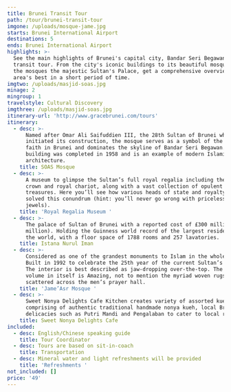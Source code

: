 ```yaml
---
title: Brunei Transit Tour
path: /tour/brunei-transit-tour
imgone: /uploads/mosque-jame.jpg
starts: Brunei International Airport
destinations: 5
ends: Brunei International Airport
highlights: >-
  See the main highlights of Brunei's capital city, Bandar Seri Begawan, on this
  transit tour. From the city's iconic buildings to its beautiful mosques and
  the mosques the majestic Sultan's Palace, get a comprehensive overview of the
  area's best in a short period of time.
imgtwo: /uploads/masjid-soas.jpg
minage: 2
mingroup: 1
travelstyle: Cultural Discovery
imgthree: /uploads/masjid-soas.jpg
itinerary-url: 'http://www.gracebrunei.com/tours'
itinerary:
  - desc: >-
      Named after Omar Ali Saifuddien III, the 28th Sultan of Brunei who also
      initiated its construction, the mosque serves as a symbol of the Islamic
      faith in Brunei and dominates the skyline of Bandar Seri Begawan. The
      building was completed in 1958 and is an example of modern Islamic
      architecture. 
    title: SOAS Mosque
  - desc: >-
      A museum to glimpse the Sultan’s full royal regalia including the Sultan’s
      crown and royal chariot, along with a vast collection of opulent
      treasures. Here you’ll see how various heads of state and royalty have
      solved this conundrum (hint: you’ll never go wrong with priceless gold and
      jewels).
    title: 'Royal Regalia Museum '
  - desc: >-
      The palace of Sultan of Brunei with a reported cost of £300 million ($422
      million). Holding the Guinness world record of the largest residence in
      the world, with a floor space of 1788 rooms and 257 lavatories.
    title: Istana Nurul Iman
  - desc: >-
      Considered as one of the grandest monuments to Islam in the whole region;
      Built in 1992 to celebrate the 25th year of the current Sultan’s reign.
      The interior is best described as jaw-dropping over-the-top. The sheer
      volume in itself is Amazing, not to mention the myriad woven rugs
      scattered across the men’s prayer hall.
    title: 'Jame’Asr Mosque '
  - desc: >-
      Sweet Nonya Delights Cafe Kitchen creates variety of assorted kueh,
      comprising of authentic traditional handmade nonya kueh, local Brunei
      delicacies such as Putri Mandi and Pengalaban to cater to local requests.
    title: Sweet Nonya Delights Cafe
included:
  - desc: English/Chinese speaking guide
    title: Tour Coordinator
  - desc: Tours are based on sit-in-coach
    title: Transportation
  - desc: Mineral water and light refreshments will be provided
    title: 'Refreshments '
not_included: []
price: '49'
---
```


